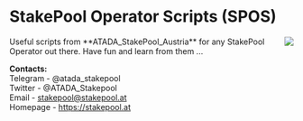 # StakePool Operator Scripts (SPOS)

<img src="https://www.stakepool.at/pics/stakepool_operator_scripts.png" border=0 align=right>
Useful scripts from **ATADA_StakePool_Austria** for any StakePool Operator out there. Have fun and learn from them ...<br>

**Contacts:**<br>
Telegram - @atada_stakepool<br>
Twitter - @ATADA_Stakepool<br>
Email - stakepool@stakepool.at<br>
Homepage - https://stakepool.at
